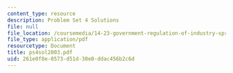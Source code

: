 ```yaml
---
content_type: resource
description: Problem Set 4 Solutions
file: null
file_location: /coursemedia/14-23-government-regulation-of-industry-spring-2003/261e0f8e0573d51d30e0ddac456b2c6d_ps4sol2003.pdf
file_type: application/pdf
resourcetype: Document
title: ps4sol2003.pdf
uid: 261e0f8e-0573-d51d-30e0-ddac456b2c6d
---
```

